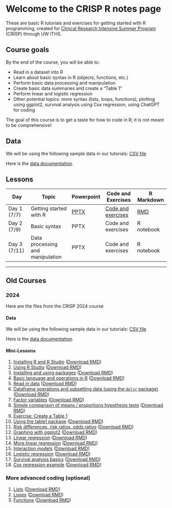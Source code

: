 # Welcome to the CRISP R notes page

These are basic R tutorials and exercises for getting started with R programming, created for [Clinical Research Intensive Summer Program](https://www.iths.org/education/professional-development/crisp/) (CRISP) through UW ITHS.

## Course goals 

By the end of the course, you will be able to: 
* Read in a dataset into R 
* Learn about basic syntax in R (objects, functions, etc.) 
* Perform basic data processing and manipulation
* Create basic data summaries and create a “Table 1”
* Perform linear and logistic regression 
* Other potential topics: more syntax (lists, loops, functions), plotting using ggplot2, survival analysis using Cox regression, using ChatGPT for coding

The goal of this course is to get a taste for how to code in R; it is not meant to be comprehensive! 

## Data 

We will be using the following sample data in our tutorials: 
[CSV file](https://jpspeng.github.io/crisp_notes/pages/crisp-2024-sample100.csv) 

Here is the [data documentation](https://jpspeng.github.io/crisp_notes/pages/Crisp-2024-sample100-dictionary.pdf). 

## Lessons 

| Day | Topic | Powerpoint | Code and Exercises | R Markdown |
|----------|----------|----------| ----------| ----------|
| Day 1 (7/7) | Getting started with R     | [PPTX](https://jpspeng.github.io/crisp_notes/powerpoints_2025/crisp_2025_R_day1.pptx)     | [Code and exercises](https://jpspeng.github.io/crisp_notes/notebooks_2025/crisp_2025_day1.html)     | [RMD](https://jpspeng.github.io/crisp_notes/notebooks_2025/crisp_2025_day1.Rmd)     |
| Day 2 (7/9)    | Basic syntax     | PPTX     | Code and exercises   | R notebook     |
| Day 3 (7/11)    | Data processing and manipulation    | PPTX     | Code and exercises     | R notebook     |

--- 

## Old Courses 

### 2024 

Here are the files from the CRISP 2024 course 

#### Data 

We will be using the following sample data in our tutorials: 
[CSV file](https://jpspeng.github.io/crisp_notes/pages/crisp-2024-sample100.csv) 

Here is the [data documentation](https://jpspeng.github.io/crisp_notes/pages/Crisp-2024-sample100-dictionary.pdf). 

#### Mini-Lessons 

1. [Installing R and R Studio](https://jpspeng.github.io/crisp_notes/pages/installing_R.html) ([Download RMD](https://jpspeng.github.io/crisp_notes/pages/installing_R.Rmd))
2. [Using R Studio](https://jpspeng.github.io/crisp_notes/pages/r_studio_r_markdown.html) ([Download RMD](https://jpspeng.github.io/crisp_notes/pages/r_studio_r_markdown.Rmd))
3. [Installing and using packages](https://jpspeng.github.io/crisp_notes/pages/installing_packages.html) ([Download RMD](https://jpspeng.github.io/crisp_notes/pages/installing_packages.Rmd))
4. [Basic language and operations in R](https://jpspeng.github.io/crisp_notes/pages/some_language.html) ([Download RMD](https://jpspeng.github.io/crisp_notes/pages/some_language.Rmd))
5. [Read in data](https://jpspeng.github.io/crisp_notes/pages/reading_data.html) ([Download RMD](https://jpspeng.github.io/crisp_notes/pages/reading_data.Rmd))
6. [Dataframe operations and subsetting data (using the `dplyr` package)](https://jpspeng.github.io/crisp_notes/pages/subsetting_data.html) ([Download RMD](https://jpspeng.github.io/crisp_notes/pages/subsetting_data.Rmd))
7. [Factor variables](https://jpspeng.github.io/crisp_notes/pages/factor_variables.html) ([Download RMD](https://jpspeng.github.io/crisp_notes/pages/factor_variables.Rmd))
8. [Simple comparison of means / proportions hypothesis tests](https://jpspeng.github.io/crisp_notes/pages/tests_comparing_means_proportions.html) ([Download RMD](https://jpspeng.github.io/crisp_notes/pages/tests_comparing_means_proportions.Rmd))
9. [Exercise: Create a Table 1](https://jpspeng.github.io/crisp_notes/pages/creating_table1.html)
10. [Using the table1 package](https://jpspeng.github.io/crisp_notes/pages/using_table1_package.html) ([Download RMD](https://jpspeng.github.io/crisp_notes/pages/using_table1_package.Rmd))
11. [Risk differences, risk ratios, odds ratios](https://jpspeng.github.io/crisp_notes/pages/risk_differences.html) ([Download RMD](https://jpspeng.github.io/crisp_notes/pages/risk_differences.Rmd))
12. [Graphing with ggplot2](https://jpspeng.github.io/crisp_notes/pages/graphing_with_ggplot2.html) ([Download RMD](https://jpspeng.github.io/crisp_notes/pages/graphing_with_ggplot2.Rmd))
13. [Linear regression](https://jpspeng.github.io/crisp_notes/pages/linear_regression.html) ([Download RMD](https://jpspeng.github.io/crisp_notes/pages/linear_regression.Rmd))
14. [More linear regression](https://jpspeng.github.io/crisp_notes/pages/more_linear_regression.html) ([Download RMD](https://jpspeng.github.io/crisp_notes/pages/more_linear_regression.Rmd))
15. [Interaction models](https://jpspeng.github.io/crisp_notes/pages/interaction_term.html) ([Download RMD](https://jpspeng.github.io/crisp_notes/pages/interaction_term.Rmd))
16. [Logistic regression](https://jpspeng.github.io/crisp_notes/pages/logistic_regression.html) ([Download RMD](https://jpspeng.github.io/crisp_notes/pages/logistic_regression.Rmd))
17. [Survival analysis basics](https://jpspeng.github.io/crisp_notes/pages/survival_analysis.html) ([Download RMD](https://jpspeng.github.io/crisp_notes/pages/survival_analysis.Rmd))
18. [Cox regression example](https://jpspeng.github.io/crisp_notes/pages/cox_regression.html) ([Download RMD](https://jpspeng.github.io/crisp_notes/pages/cox_regression.Rmd))

### More advanced coding (optional)

1.  [Lists](https://jpspeng.github.io/crisp_notes/pages/lists.html) ([Download RMD](https://jpspeng.github.io/crisp_notes/pages/lists.Rmd))
2.  [Loops](https://jpspeng.github.io/crisp_notes/pages/loops.html) ([Download RMD](https://jpspeng.github.io/crisp_notes/pages/loops.Rmd))
3.  [Functions](https://jpspeng.github.io/crisp_notes/pages/functions.html) ([Download RMD](https://jpspeng.github.io/crisp_notes/pages/functions.Rmd))
